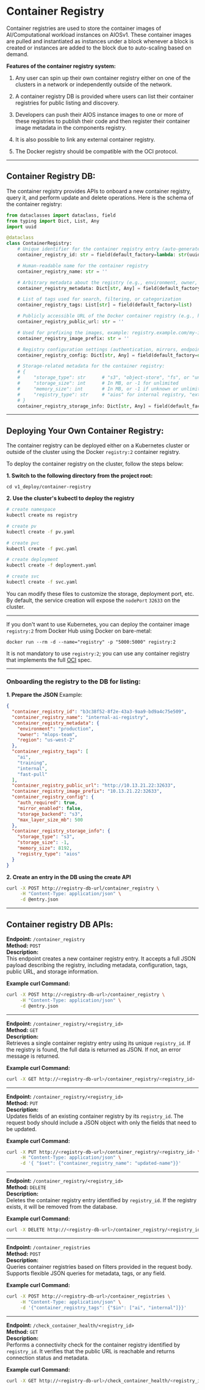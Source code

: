 # Container Registry
Container registries are used to store the container images of AI/Computational workload instances on AIOSv1. These container images are pulled and instantiated as instances under a block whenever a block is created or instances are added to the block due to auto-scaling based on demand.

**Features of the container registry system:**

1. Any user can spin up their own container registry either on one of the clusters in a network or independently outside of the network.

2. A container registry DB is provided where users can list their container registries for public listing and discovery.

3. Developers can push their AIOS instance images to one or more of these registries to publish their code and then register their container image metadata in the components registry.

4. It is also possible to link any external container registry.

5. The Docker registry should be compatible with the OCI protocol. 

---

## Container Registry DB:

The container registry provides APIs to onboard a new container registry, query it, and perform update and delete operations. Here is the schema of the container registry:

```python
from dataclasses import dataclass, field
from typing import Dict, List, Any
import uuid

@dataclass
class ContainerRegistry:
    # Unique identifier for the container registry entry (auto-generated UUID)
    container_registry_id: str = field(default_factory=lambda: str(uuid.uuid4()))

    # Human-readable name for the container registry
    container_registry_name: str = ''

    # Arbitrary metadata about the registry (e.g., environment, owner, labels)
    container_registry_metadata: Dict[str, Any] = field(default_factory=dict)

    # List of tags used for search, filtering, or categorization
    container_registry_tags: List[str] = field(default_factory=list)

    # Publicly accessible URL of the Docker container registry (e.g., http://registry.example.com)
    container_registry_public_url: str = ''

    # Used for prefixing the images, example: registry.example.com/my-image:v1
    container_registry_image_prefix: str = '' 

    # Registry configuration settings (authentication, mirrors, endpoints, etc.)
    container_registry_config: Dict[str, Any] = field(default_factory=dict)

    # Storage-related metadata for the container registry:
    # {
    #     "storage_type": str      # "s3", "object-store", "fs", or "unknown"
    #     "storage_size": int      # In MB, or -1 for unlimited
    #     "memory_size": int       # In MB, or -1 if unknown or unlimited
    #     "registry_type": str     # "aios" for internal registry, "external" for 3rd-party
    # }
    container_registry_storage_info: Dict[str, Any] = field(default_factory=dict)

```

---

## Deploying Your Own Container Registry:

The container registry can be deployed either on a Kubernetes cluster or outside of the cluster using the Docker `registry:2` container registry.

To deploy the container registry on the cluster, follow the steps below:

**1. Switch to the following directory from the project root:**
```
cd v1_deploy/container-registry
```

**2. Use the cluster's kubectl to deploy the registry**
```sh
# create namespace
kubectl create ns registry

# create pv
kubectl create -f pv.yaml

# create pvc
kubectl create -f pvc.yaml

# create deployment 
kubectl create -f deployment.yaml

# create svc
kubectl create -f svc.yaml
```

You can modify these files to customize the storage, deployment port, etc. By default, the service creation will expose the `nodePort` `32633` on the cluster.

---

If you don't want to use Kubernetes, you can deploy the container image `registry:2` from Docker Hub using Docker on bare-metal:

```
docker run --rm -d --name="registry" -p "5000:5000" registry:2
```

It is not mandatory to use `registry:2`; you can use any container registry that implements the full [OCI](https://opencontainers.org/) spec.

---

### Onboarding the registry to the DB for listing:

**1. Prepare the JSON**
Example:

```json
{
  "container_registry_id": "b3c38f52-8f2e-43a3-9aa9-bd9a4c75e509",
  "container_registry_name": "internal-ai-registry",
  "container_registry_metadata": {
    "environment": "production",
    "owner": "mlops-team",
    "region": "us-west-2"
  },
  "container_registry_tags": [
    "ai",
    "training",
    "internal",
    "fast-pull"
  ],
  "container_registry_public_url": "http://10.13.21.22:32633",
  "container_registry_image_prefix": "10.13.21.22:32633",
  "container_registry_config": {
    "auth_required": true,
    "mirror_enabled": false,
    "storage_backend": "s3",
    "max_layer_size_mb": 500
  },
  "container_registry_storage_info": {
    "storage_type": "s3",
    "storage_size": -1,
    "memory_size": 8192,
    "registry_type": "aios"
  }
}

```

**2. Create an entry in the DB using the create API**
```sh
curl -X POST http://registry-db-url/container_registry \
     -H "Content-Type: application/json" \
     -d @entry.json
```

---

## Container registry DB APIs:

**Endpoint:** `/container_registry`  
**Method:** `POST`  
**Description:**  
This endpoint creates a new container registry entry. It accepts a full JSON payload describing the registry, including metadata, configuration, tags, public URL, and storage information.

**Example curl Command:**
```bash
curl -X POST http://<registry-db-url>/container_registry \
     -H "Content-Type: application/json" \
     -d @entry.json
```

---

**Endpoint:** `/container_registry/<registry_id>`  
**Method:** `GET`  
**Description:**  
Retrieves a single container registry entry using its unique `registry_id`. If the registry is found, the full data is returned as JSON. If not, an error message is returned.

**Example curl Command:**
```bash
curl -X GET http://<registry-db-url>/container_registry/<registry_id>
```

---

**Endpoint:** `/container_registry/<registry_id>`  
**Method:** `PUT`  
**Description:**  
Updates fields of an existing container registry by its `registry_id`. The request body should include a JSON object with only the fields that need to be updated.

**Example curl Command:**
```bash
curl -X PUT http://<registry-db-url>/container_registry/<registry_id> \
     -H "Content-Type: application/json" \
     -d '{ "$set": {"container_registry_name": "updated-name"}}'
```

---

**Endpoint:** `/container_registry/<registry_id>`  
**Method:** `DELETE`  
**Description:**  
Deletes the container registry entry identified by `registry_id`. If the registry exists, it will be removed from the database.

**Example curl Command:**
```bash
curl -X DELETE http://<registry-db-url>/container_registry/<registry_id>
```

---

**Endpoint:** `/container_registries`  
**Method:** `POST`  
**Description:**  
Queries container registries based on filters provided in the request body. Supports flexible JSON queries for metadata, tags, or any field.

**Example curl Command:**
```bash
curl -X POST http://<registry-db-url>/container_registries \
     -H "Content-Type: application/json" \
     -d '{"container_registry_tags": {"$in": ["ai", "internal"]}}'
```

---

**Endpoint:** `/check_container_health/<registry_id>`  
**Method:** `GET`  
**Description:**  
Performs a connectivity check for the container registry identified by `registry_id`. It verifies that the public URL is reachable and returns connection status and metadata.

**Example curl Command:**
```bash
curl -X GET http://<registry-db-url>/check_container_health/<registry_id>
```